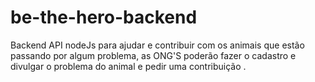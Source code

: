 # be-the-hero-backend
Backend API nodeJs para ajudar e contribuir com os animais que estão passando por algum problema, as ONG'S poderão fazer o cadastro e divulgar o problema do animal e pedir uma contribuição .
